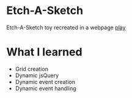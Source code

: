 # Etch-A-Sketch
Etch-A-Sketch toy recreated in a webpage [play](https://oniscrooge.github.io/Etch-A-Sketch/)

# What I learned

* Grid creation
* Dynamic jsQuery
* Dynamic event creation
* Dynamic event handling
